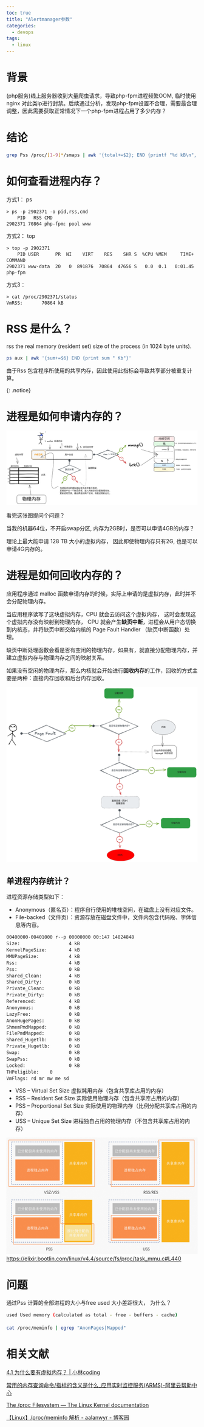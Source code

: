 ```yaml
---
toc: true
title: "Alertmanager参数"
categories:
  - devops
tags:
  - linux
---
```


# 背景

  (php服务)线上服务器收到大量爬虫请求，导致php-fpm进程频繁OOM, 临时使用nginx 对此类ip进行封禁。后续通过分析，发现php-fpm设置不合理，需要最合理调整，因此需要获取正常情况下一个php-fpm进程占用了多少内存？ 

# 结论

```bash
grep Pss /proc/[1-9]*/smaps | awk '{total+=$2}; END {printf "%d kB\n", total }'
```

# 如何查看进程内存？

方式1： ps

```shell
> ps -p 2902371 -o pid,rss,cmd
    PID   RSS CMD
2902371 70864 php-fpm: pool www
```

方式2： top

```shell
> top -p 2902371
    PID USER      PR  NI    VIRT    RES    SHR S  %CPU %MEM     TIME+ COMMAND
2902371 www-data  20   0  891876  70864  47656 S   0.0  0.1   0:01.45 php-fpm
```

方式3：

```shell
> cat /proc/2902371/status
VmRSS:       70864 kB
```

# RSS 是什么？

rss       the real memory (resident set) size of the process (in 1024 byte units).

```bash
ps aux | awk '{sum+=$6} END {print sum " Kb"}'
```

由于Rss 包含程序所使用的共享内存，因此使用此指标会导致共享部分被重复计算。

{: .notice}

# 进程是如何申请内存的？

![](https://raw.githubusercontent.com/xiaoshenwei/xiaoshenwei.github.io/master/assets/images/memory-apply.png)

看完这张图提问个问题？

当我的机器64位，不开启swap分区, 内存为2GB时，是否可以申请4GB的内存？

理论上最大能申请 128 TB 大小的虚拟内存， 因此即使物理内存只有2G, 也是可以申请4G内存的。

# 进程是如何回收内存的？

应用程序通过 malloc 函数申请内存的时候，实际上申请的是虚拟内存，此时并不会分配物理内存。

当应用程序读写了这块虚拟内存，CPU 就会去访问这个虚拟内存， 这时会发现这个虚拟内存没有映射到物理内存， CPU 就会产生**缺页中断**，进程会从用户态切换到内核态，并将缺页中断交给内核的 Page Fault Handler （缺页中断函数）处理。

缺页中断处理函数会看是否有空闲的物理内存，如果有，就直接分配物理内存，并建立虚拟内存与物理内存之间的映射关系。

如果没有空闲的物理内存，那么内核就会开始进行**回收内存**的工作，回收的方式主要是两种：直接内存回收和后台内存回收。

![](https://raw.githubusercontent.com/xiaoshenwei/xiaoshenwei.github.io/master/assets/images/memory-free-v1.png)

## 单进程内存统计？

进程资源存储类型如下：

- Anonymous（匿名页）：程序自行使用的堆栈空间，在磁盘上没有对应文件。
- File-backed（文件页）：资源存放在磁盘文件中，文件内包含代码段、字体信息等内容。

```bash
00400000-00401000 r--p 00000000 00:147 14824848                          /pause
Size:                  4 kB
KernelPageSize:        4 kB
MMUPageSize:           4 kB
Rss:                   4 kB
Pss:                   0 kB
Shared_Clean:          4 kB
Shared_Dirty:          0 kB
Private_Clean:         0 kB
Private_Dirty:         0 kB
Referenced:            4 kB
Anonymous:             0 kB
LazyFree:              0 kB
AnonHugePages:         0 kB
ShmemPmdMapped:        0 kB
FilePmdMapped:         0 kB
Shared_Hugetlb:        0 kB
Private_Hugetlb:       0 kB
Swap:                  0 kB
SwapPss:               0 kB
Locked:                0 kB
THPeligible:    0
VmFlags: rd mr mw me sd
```

- VSS – Virtual Set Size 虚拟耗用内存（包含共享库占用的内存）
- RSS – Resident Set Size 实际使用物理内存（包含共享库占用的内存）
- PSS – Proportional Set Size 实际使用的物理内存（比例分配共享库占用的内存）
- USS – Unique Set Size 进程独自占用的物理内存（不包含共享库占用的内存）

![](https://raw.githubusercontent.com/xiaoshenwei/xiaoshenwei.github.io/master/assets/images/p623795.png)https://elixir.bootlin.com/linux/v4.4/source/fs/proc/task_mmu.c#L440

# 问题

通过Pss 计算的全部进程的大小与free used 大小差距很大， 为什么？

```bash
used Used memory (calculated as total - free - buffers - cache)

cat /proc/meminfo | egrep "AnonPages|Mapped"
```

# 相关文献

[4.1 为什么要有虚拟内存？ | 小林coding](https://www.xiaolincoding.com/os/3_memory/vmem.html#%E8%99%9A%E6%8B%9F%E5%86%85%E5%AD%98)

[常用的内存查询命令/指标的含义是什么_应用实时监控服务(ARMS)-阿里云帮助中心](https://help.aliyun.com/zh/arms/application-monitoring/memory-metrics)

[The /proc Filesystem — The Linux Kernel documentation](https://www.kernel.org/doc/html/latest/filesystems/proc.html?highlight=Pss)

[【Linux】/proc/meminfo 解析 - aalanwyr - 博客园](https://www.cnblogs.com/aalan/p/17026258.html)
